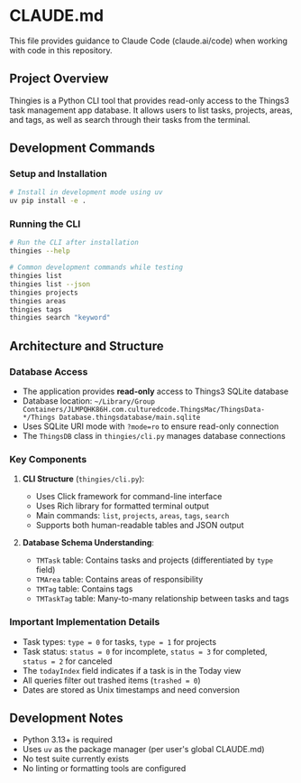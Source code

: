 # CLAUDE.md

This file provides guidance to Claude Code (claude.ai/code) when working with code in this repository.

## Project Overview

Thingies is a Python CLI tool that provides read-only access to the Things3 task management app database. It allows users to list tasks, projects, areas, and tags, as well as search through their tasks from the terminal.

## Development Commands

### Setup and Installation
```bash
# Install in development mode using uv
uv pip install -e .
```

### Running the CLI
```bash
# Run the CLI after installation
thingies --help

# Common development commands while testing
thingies list
thingies list --json
thingies projects
thingies areas
thingies tags
thingies search "keyword"
```

## Architecture and Structure

### Database Access
- The application provides **read-only** access to Things3 SQLite database
- Database location: `~/Library/Group Containers/JLMPQHK86H.com.culturedcode.ThingsMac/ThingsData-*/Things Database.thingsdatabase/main.sqlite`
- Uses SQLite URI mode with `?mode=ro` to ensure read-only connection
- The `ThingsDB` class in `thingies/cli.py` manages database connections

### Key Components

1. **CLI Structure** (`thingies/cli.py`):
   - Uses Click framework for command-line interface
   - Uses Rich library for formatted terminal output
   - Main commands: `list`, `projects`, `areas`, `tags`, `search`
   - Supports both human-readable tables and JSON output

2. **Database Schema Understanding**:
   - `TMTask` table: Contains tasks and projects (differentiated by `type` field)
   - `TMArea` table: Contains areas of responsibility
   - `TMTag` table: Contains tags
   - `TMTaskTag` table: Many-to-many relationship between tasks and tags

### Important Implementation Details

- Task types: `type = 0` for tasks, `type = 1` for projects
- Task status: `status = 0` for incomplete, `status = 3` for completed, `status = 2` for canceled
- The `todayIndex` field indicates if a task is in the Today view
- All queries filter out trashed items (`trashed = 0`)
- Dates are stored as Unix timestamps and need conversion

## Development Notes

- Python 3.13+ is required
- Uses `uv` as the package manager (per user's global CLAUDE.md)
- No test suite currently exists
- No linting or formatting tools are configured